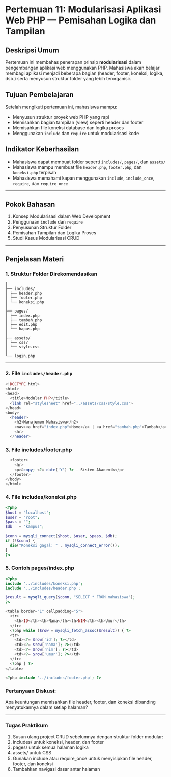 # Pertemuan 11: Modularisasi Aplikasi Web PHP — Pemisahan Logika dan Tampilan

## Deskripsi Umum
Pertemuan ini membahas penerapan prinsip **modularisasi** dalam pengembangan aplikasi web menggunakan PHP. Mahasiswa akan belajar membagi aplikasi menjadi beberapa bagian (header, footer, koneksi, logika, dsb.) serta menyusun struktur folder yang lebih terorganisir.

## Tujuan Pembelajaran
Setelah mengikuti pertemuan ini, mahasiswa mampu:
- Menyusun struktur proyek web PHP yang rapi
- Memisahkan bagian tampilan (view) seperti header dan footer
- Memisahkan file koneksi database dan logika proses
- Menggunakan `include` dan `require` untuk modularisasi kode

## Indikator Keberhasilan
- Mahasiswa dapat membuat folder seperti `includes/`, `pages/`, dan `assets/`
- Mahasiswa mampu membuat file `header.php`, `footer.php`, dan `koneksi.php` terpisah
- Mahasiswa memahami kapan menggunakan `include`, `include_once`, `require`, dan `require_once`

---

## Pokok Bahasan
1. Konsep Modularisasi dalam Web Development
2. Penggunaan `include` dan `require`
3. Penyusunan Struktur Folder
4. Pemisahan Tampilan dan Logika Proses
5. Studi Kasus Modularisasi CRUD

---

## Penjelasan Materi

### 1. Struktur Folder Direkomendasikan

```project/
│
├── includes/
│ ├── header.php
│ ├── footer.php
│ └── koneksi.php
│
├── pages/
│ ├── index.php
│ ├── tambah.php
│ ├── edit.php
│ └── hapus.php
│
├── assets/
│ └── css/
│ └── style.css
│
└── login.php
```


---

### 2. File `includes/header.php`
```php
<!DOCTYPE html>
<html>
<head>
  <title>Modular PHP</title>
  <link rel="stylesheet" href="../assets/css/style.css">
</head>
<body>
  <header>
    <h2>Manajemen Mahasiswa</h2>
    <nav><a href="index.php">Home</a> | <a href="tambah.php">Tambah</a></nav>
    <hr>
  </header>
  ```
### 3. File includes/footer.php
```php
  <footer>
    <hr>
    <p>&copy; <?= date('Y') ?> - Sistem Akademik</p>
  </footer>
</body>
</html>
```
### 4. File includes/koneksi.php
```php
<?php
$host = "localhost";
$user = "root";
$pass = "";
$db   = "kampus";

$conn = mysqli_connect($host, $user, $pass, $db);
if (!$conn) {
  die("Koneksi gagal: " . mysqli_connect_error());
}
?>
```
### 5. Contoh pages/index.php
```php
<?php
include '../includes/koneksi.php';
include '../includes/header.php';

$result = mysqli_query($conn, "SELECT * FROM mahasiswa");
?>

<table border="1" cellpadding="5">
  <tr>
    <th>ID</th><th>Nama</th><th>NIM</th><th>Umur</th>
  </tr>
  <?php while ($row = mysqli_fetch_assoc($result)) { ?>
  <tr>
    <td><?= $row['id']; ?></td>
    <td><?= $row['nama']; ?></td>
    <td><?= $row['nim']; ?></td>
    <td><?= $row['umur']; ?></td>
  </tr>
  <?php } ?>
</table>

<?php include '../includes/footer.php'; ?>

```
### Pertanyaan Diskusi:

Apa keuntungan memisahkan file header, footer, dan koneksi dibanding menyatukannya dalam setiap halaman?

---

### Tugas Praktikum
1. Susun ulang project CRUD sebelumnya dengan struktur folder modular:
2. includes/ untuk koneksi, header, dan footer
3. pages/ untuk semua halaman logika
4. assets/ untuk CSS
5. Gunakan include atau require_once untuk menyisipkan file header, footer, dan koneksi
6. Tambahkan navigasi dasar antar halaman
